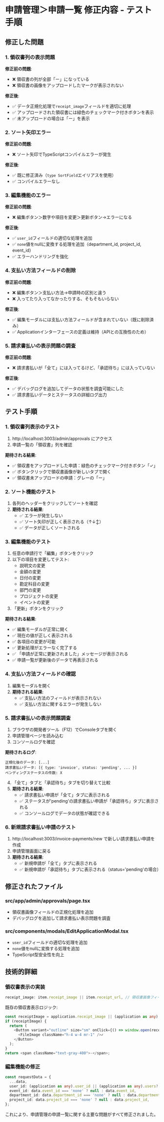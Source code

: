 # 申請管理＞申請一覧 修正内容 - テスト手順

## 修正した問題

### 1. 領収書列の表示問題
**修正前の問題**:
- ❌ 領収書の列が全部「ー」になっている
- ❌ 領収書の画像をアップロードしたマークが表示されない

**修正後**:
- ✅ データ正規化処理で`receipt_image`フィールドを適切に処理
- ✅ アップロードされた領収書には緑色のチェックマーク付きボタンを表示
- ✅ 未アップロードの場合は「ー」を表示

### 2. ソート矢印エラー
**修正前の問題**:
- ❌ ソート矢印でTypeScriptコンパイルエラーが発生

**修正後**:
- ✅ 既に修正済み（`type SortField`エイリアスを使用）
- ✅ コンパイルエラーなし

### 3. 編集機能のエラー
**修正前の問題**:
- ❌ 編集ボタン＞数字や項目を変更＞更新ボタン→エラーになる

**修正後**:
- ✅ `user_id`フィールドの適切な処理を追加
- ✅ `none`値をnullに変換する処理を追加（department_id, project_id, event_id）
- ✅ エラーハンドリングを強化

### 4. 支払い方法フィールドの削除
**修正前の問題**:
- ❌ 編集ボタン＞支払い方法→申請時の区別と違う
- ❌ 入ってたり入ってなかったりする、そもそもいらない

**修正後**:
- ✅ 編集モーダルには支払い方法フィールドが含まれていない（既に削除済み）
- ✅ Applicationインターフェースの定義は維持（APIとの互換性のため）

### 5. 請求書払いの表示問題の調査
**修正前の問題**:
- ❌ 請求書払いが「全て」には入ってるけど、「承認待ち」には入っていない

**修正後**:
- ✅ デバッグログを追加してデータの状態を調査可能にした
- ✅ 請求書払いデータとステータスの詳細ログ出力

## テスト手順

### 1. 領収書列表示のテスト
1. http://localhost:3003/admin/approvals にアクセス
2. 申請一覧の「領収書」列を確認

**期待される結果**:
- ✅ 領収書をアップロードした申請：緑色のチェックマーク付きボタン「✓」
- ✅ ボタンクリックで領収書画像が新しいタブで開く
- ✅ 領収書未アップロードの申請：グレーの「ー」

### 2. ソート機能のテスト
1. 各列のヘッダーをクリックしてソートを確認
2. **期待される結果**:
   - ✅ エラーが発生しない
   - ✅ ソート矢印が正しく表示される（↑↓↕）
   - ✅ データが正しくソートされる

### 3. 編集機能のテスト
1. 任意の申請行で「編集」ボタンをクリック
2. 以下の項目を変更してテスト:
   - 説明文の変更
   - 金額の変更
   - 日付の変更
   - 勘定科目の変更
   - 部門の変更
   - プロジェクトの変更
   - イベントの変更
3. 「更新」ボタンをクリック

**期待される結果**:
- ✅ 編集モーダルが正常に開く
- ✅ 現在の値が正しく表示される
- ✅ 各項目の変更が可能
- ✅ 更新処理がエラーなく完了する
- ✅ 「申請が正常に更新されました」メッセージが表示される
- ✅ 申請一覧が更新後のデータで再表示される

### 4. 支払い方法フィールドの確認
1. 編集モーダルを開く
2. **期待される結果**:
   - ✅ 支払い方法のフィールドが表示されない
   - ✅ 支払い方法に関するエラーが発生しない

### 5. 請求書払いの表示問題調査
1. ブラウザの開発者ツール（F12）でConsoleタブを開く
2. 申請管理ページを読み込む
3. コンソールログを確認

**期待されるログ**:
```
正規化後のデータ: [...]
請求書払いデータ: [{ type: 'invoice', status: 'pending', ... }]
ペンディングステータスの件数: X
```

4. 「全て」タブと「承認待ち」タブを切り替えて比較
5. **期待される結果**:
   - ✅ 請求書払い申請が「全て」タブに表示される
   - ✅ ステータスが'pending'の請求書払い申請が「承認待ち」タブに表示される
   - ✅ コンソールログでデータの状態が確認できる

### 6. 新規請求書払い申請のテスト
1. http://localhost:3003/invoice-payments/new で新しい請求書払い申請を作成
2. 申請管理画面に戻る
3. **期待される結果**:
   - ✅ 新規申請が「全て」タブに表示される
   - ✅ 新規申請が「承認待ち」タブに表示される（status='pending'の場合）

## 修正されたファイル

### src/app/admin/approvals/page.tsx
- 領収書画像フィールドの正規化処理を追加
- デバッグログを追加して請求書払い表示問題を調査

### src/components/modals/EditApplicationModal.tsx  
- `user_id`フィールドの適切な処理を追加
- `none`値をnullに変換する処理を追加
- TypeScript型安全性を向上

## 技術的詳細

### 領収書表示の実装
```typescript
receipt_image: item.receipt_image || item.receipt_url, // 領収書画像フィールドを正規化
```

既存の領収書表示ロジック:
```typescript
const receiptImage = application.receipt_image || (application as any).receipt_url;
if (receiptImage) {
  return (
    <Button variant="outline" size="sm" onClick={() => window.open(receiptImage, '_blank')}>
      <FileImage className="h-4 w-4 mr-1" />✓
    </Button>
  );
}
return <span className="text-gray-400">-</span>;
```

### 編集機能の修正
```typescript
const requestData = {
  ...data,
  user_id: (application as any).user_id || (application as any).users?.id,
  event_id: data.event_id === 'none' ? null : data.event_id,
  department_id: data.department_id === 'none' ? null : data.department_id,
  project_id: data.project_id === 'none' ? null : data.project_id,
};
```

これにより、申請管理の申請一覧に関する主要な問題がすべて修正されました。